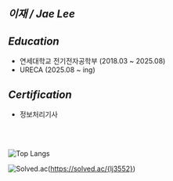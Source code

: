 ## *이재 / Jae Lee*

## *Education*
- 연세대학교 전기전자공학부 (2018.03 ~ 2025.08)
- URECA (2025.08 ~ ing)

## *Certification*
- 정보처리기사

<br><br>

![Top Langs](https://github-readme-stats.vercel.app/api/top-langs/?username=Jsnooopy&layout=compact)

![Solved.ac](http://mazassumnida.wtf/api/v2/generate_badge?boj={lj3552})(https://solved.ac/{lj3552})

